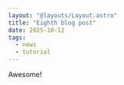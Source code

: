 ```yaml
---
layout: "@layouts/Layout.astro"
title: "Eighth blog post"
date: 2025-10-12
tags:
  - news
  - tutorial
---
```


Awesome!
